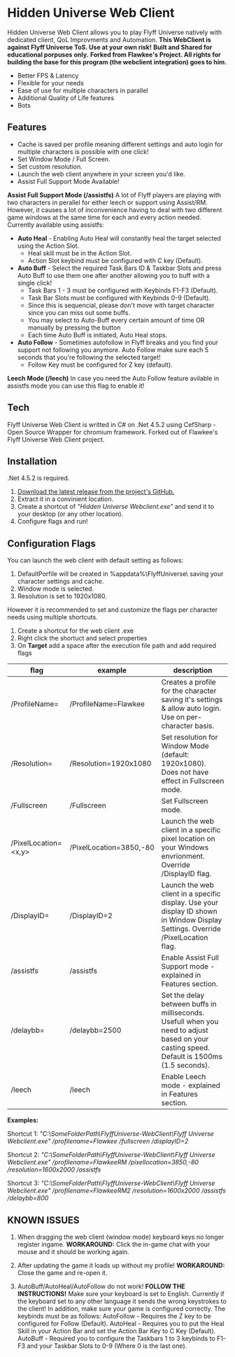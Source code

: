 # Hidden Universe Web Client

Hidden Universe Web Client allows you to play Flyff Universe natively
with dedicated client, QoL Improvments and Automation.
**This WebClient is against Flyff Universe ToS. Use at your own risk!**
**Built and Shared for educational porpuses only.**
**Forked from Flawkee's Project. All rights for building the base for this program (the webclient integration) goes to him.**

- Better FPS & Latency
- Flexible for your needs
- Ease of use for multiple characters in parallel
- Additional Quality of Life features
- Bots

## Features

- Cache is saved per profile meaning different settings and auto login for multiple characters is possible with one click!
- Set Window Mode / Full Screen.
- Set custom resolution.
- Launch the web client anywhere in your screen you'd like.
- Assist Full Support Mode Available!

**Assist Full Support Mode (/assistfs)**
A lot of Flyff players are playing with two characters in perallel for either leech or support using Assist/RM.
However, it causes a lot of inconvenience having to deal with two different game windows at the same time for each and every action needed.
Currently available using assistfs:
- **Auto Heal** - Enabling Auto Heal will constantly heal the target selected using the Action Slot.
    - Heal skill must be in the Action Slot.
    - Action Slot keybind must be configured with C key (Default).
- **Auto Buff** - Select the required Task Bars ID & Taskbar Slots and press Auto Buff to use them one after another allowing you to buff with a single click!
    -  Task Bars 1 - 3 must be configured with Keybinds F1-F3 (Default).
	-  Task Bar Slots must be configured with Keybinds 0-9 (Default).
    -  Since this is sequencial, please don't move with target character since you can miss out some buffs.
	-  You may select to Auto-Buff every certain amount of time OR manually by pressing the button
	-  Each time Auto Buff is initiated, Auto Heal stops.
- **Auto Follow** - Sometimes autofollow in Flyff breaks and you find your support not following you anymore. Auto Follow make sure each 5 seconds that you're following the selected target!
    - Follow Key must be configured for Z key (default).
	
**Leech Mode (/leech)**
In case you need the Auto Follow feature avilable in assistfs mode you can use this flag to enable it!


## Tech

Flyff Universe Web Client is writted in C# on .Net 4.5.2 using CefSharp - Open Source Wrapper for chromium framework.
Forked out of Flawkee's Flyff Universe Web Client project.

## Installation

.Net 4.5.2 is required.

1. [Download the latest release from the project's GitHub.](https://github.com/HiddenUniverse/Hidden-Universe/releases)
2. Extract it in a convinient location.
3. Create a shortcut of _"Hidden Universe Webclient.exe"_ and send it to your desktop (or any other location).
4. Configure flags and run!

## Configuration Flags

You can launch the web client with default setting as follows:
1. DefaultPorfile will be created in %appdata%\FlyffUniverse\ saving your character settings and cache.
2. Window mode is selected.
3. Resolution is set to 1920x1080.

However it is recommended to set and customize the flags per character needs using multiple shortcuts.
1. Create a shortcut for the web client .exe
2. Right click the shortuct and select properties
3. On **Target** add a space after the execution file path and add required flags

| flag | example | description |
| ------ | ------ | ------ |
| /ProfileName=<ProfileName> | /ProfileName=Flawkee | Creates a profile for the character saving it's settings & allow auto login. Use on per-character basis.
| /Resolution=<WidthxHeight> | /Resolution=1920x1080 | Set resolution for Window Mode (default: 1920x1080). Does not have effect in Fullscreen mode.
| /Fullscreen | /Fullscreen | Set Fullscreen mode.
| /PixelLocation=<x,y> | /PixelLocation=3850,-80 | Launch the web client in a specific pixel location on your Windows envrionment. Override /DisplayID flag.
| /DisplayID=<ID>| /DisplayID=2 | Launch the web client in a specific display. Use your display ID shown in Window Display Settings. Override /PixelLocation flag.
| /assistfs | /assistfs | Enable Assist Full Support mode - explained in Features section.
| /delaybb=<sec-in-ms> | /delaybb=2500 | Set the delay between buffs in milliseconds. Usefull when you need to adjust based on your casting speed. Default is 1500ms (1.5 seconds).
| /leech | /leech| Enable Leech mode - explained in Features section.

**Examples:**

Shortcut 1: _"C:\SomeFolderPath\FlyffUniverse-WebClient\Flyff Universe Webclient.exe" /profilename=Flawkee /fullscreen /displayID=2_

Shortcut 2: _"C:\SomeFolderPath\FlyffUniverse-WebClient\Flyff Universe Webclient.exe" /profilename=FlawkeeRM /pixellocation=3850,-80 /resolution=1600x2000 /assistfs_

Shortcut 3: _"C:\SomeFolderPath\FlyffUniverse-WebClient\Flyff Universe Webclient.exe" /profilename=FlawkeeRM2 /resolution=1600x2000 /assistfs /delaybb=800_

## KNOWN ISSUES

1. When dragging the web client (window mode) keyboard keys no longer register ingame.
	**WORKAROUND:** Click the in-game chat with your mouse and it should be working again.
   
2. After updating the game it loads up without my profile!
	**WORKAROUND:** Close the game and re-open it.

3. AutoBuff/AutoHeal/AutoFollow do not work!
	**FOLLOW THE INSTRUCTIONS!**
	Make sure your keyboard is set to English. Currently if the keyboard set to any other language it sends the wrong keystrokes to the client!
	In addition, make sure your game is configured correctly. The keybinds must be as follows:
	AutoFollow - Requires the Z key to be configured for Follow (Default).
	AutoHeal - Requires you to put the Heal Skill in your Action Bar and set the Action Bar Key to C Key (Default).
	AutoBuff - Required you to configure the Taskbars 1 to 3 keybinds to F1-F3 and your Taskbar Slots to 0-9 (Where 0 is the last one).
